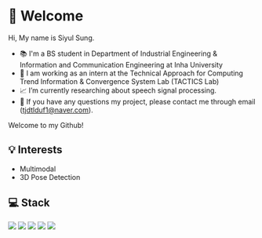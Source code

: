 # 👋 Welcome
Hi, My name is Siyul Sung.
- 📚  I'm a BS student in Department of Industrial Engineering & Information and Communication Engineering at Inha University
- 💼 I am working as an intern at the Technical Approach for Computing Trend Information & Convergence System Lab (TACTICS Lab)
- 📈 I’m currently researching about speech signal processing.
- 📧 If you have any questions my project, please contact me through email (tjdtlduf1@naver.com).

Welcome to my Github!

## 💡 Interests
- Multimodal
- 3D Pose Detection

## 💻 Stack
<img src="https://img.shields.io/badge/Linux-4700A5?style=flat-square&logo=linux&logoColor=white"/> <img src="https://img.shields.io/badge/Python-1E05FF?style=flat-square&logo=python&logoColor=white"/> <img src="https://img.shields.io/badge/C++-ffa500?style=flat-square&logo=cplusplus&logoColor=white"/>
<img src="https://img.shields.io/badge/Tensorflow-orange?style=flat-square&logo=tensorflow&logoColor=white"/> <img src="https://img.shields.io/badge/Azure-0078D4?style=flat-square&logo=microsoftazure&logoColor=white"/>
